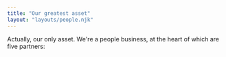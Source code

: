 ```yaml
---
title: "Our greatest asset"
layout: "layouts/people.njk"
---
```


Actually, our only asset. We're a people business, at the heart of which are five partners:
